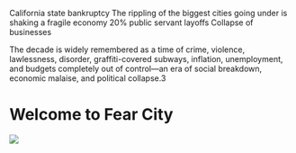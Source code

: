
California state bankruptcy
The rippling of the biggest cities going under is shaking a fragile economy
20% public servant layoffs
Collapse of businesses

The decade is widely remembered as a time of crime, violence, lawlessness, disorder, graffiti-covered subways, inflation, unemployment, and budgets completely out of control—an era of social breakdown, economic malaise, and political collapse.3

# Welcome to Fear City
![](https://i.guim.co.uk/img/static/sys-images/Guardian/Pix/pictures/2015/5/16/1431784454933/66dd865e-a13e-4b41-9004-02ef1fc58b8b-680x1020.jpeg?width=445&dpr=1&s=none)
